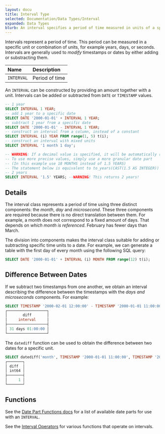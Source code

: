 ```yaml
---
layout: docu
title: Interval Type
selected: Documentation/Data Types/Interval
expanded: Data Types
blurb: An interval specifies a period of time measured in units of a specific date part like years, days, seconds, or others.
---
```


Intervals represent a period of time. This period can be measured in a specific unit or combination of units, for example years, days, or seconds. Intervals are generally used to *modify* timestamps or dates by either adding or substracting them.


| Name | Description |
|:---|:---|
| `INTERVAL` | Period of time |

An `INTERVAL` can be constructed by providing an amount together with a unit.
Intervals can be added or subtracted from `DATE` or `TIMESTAMP` values.

```sql
-- 1 year
SELECT INTERVAL 1 YEAR;
-- add 1 year to a specific date
SELECT DATE '2000-01-01' + INTERVAL 1 YEAR;
-- subtract 1 year from a specific date
SELECT DATE '2000-01-01' - INTERVAL 1 YEAR;
-- construct an interval from a column, instead of a constant
SELECT INTERVAL (i) YEAR FROM range(1, 5) t(i);
-- construct an interval with mixed units
SELECT INTERVAL '1 month 1 day';

-- WARNING: If a decimal value is specified, it will be automatically rounded to an integer
-- To use more precise values, simply use a more granular date part 
-- (In this example use 18 MONTHS instead of 1.5 YEARS)
-- The statement below is equivalent to to_years(CAST(1.5 AS INTEGER))
-- 2 years
SELECT INTERVAL '1.5' YEARS; --WARNING! This returns 2 years!
```

## Details

The interval class represents a period of time using three distinct components: the *month*, *day* and *microsecond*. These three components are required because there is no direct translation between them. For example, a month does not correspond to a fixed amount of days. That depends on *which month is referenced*. February has fewer days than March.

The division into components makes the interval class suitable for adding or subtracting specific time units to a date. For example, we can generate a table with the first day of every month using the following SQL query:

```sql
SELECT DATE '2000-01-01' + INTERVAL (i) MONTH FROM range(12) t(i);
```

## Difference Between Dates

If we subtract two timestamps from one another, we obtain an interval describing the difference between the timestamps with the *days and microseconds* components. For example:

```sql
SELECT TIMESTAMP '2000-02-01 12:00:00' - TIMESTAMP '2000-01-01 11:00:00' AS diff;
┌──────────────────┐
│       diff       │
│     interval     │
├──────────────────┤
│ 31 days 01:00:00 │
└──────────────────┘
```

The `datediff` function can be used to obtain the difference between two dates for a specific unit.

```sql
SELECT datediff('month', TIMESTAMP '2000-01-01 11:00:00', TIMESTAMP '2000-02-01 12:00:00') AS diff;
┌───────┐
│ diff  │
│ int64 │
├───────┤
│     1 │
└───────┘
```

## Functions
See the [Date Part Functions docs](../../sql/functions/datepart) for a list of available
date parts for use with an `INTERVAL`.

See the [Interval Operators](../../sql/functions/interval) for various functions that operate on intervals.
